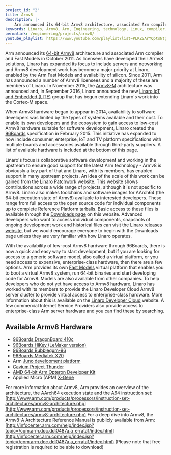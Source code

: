 ```yaml
---
project_id: "2"
title: Armv8
description: |-
    Arm announced its 64-bit Armv8 architecture, associated Arm compiler and Fast Models in October 2011.
keywords: Linaro, Armv8, Arm, Engineering, technology, Linux, compiler, architecture, Cortex-M, hardware, 64-bit
permalink: /engineering/projects/armv8/
youtube_playlist: https://www.youtube.com/playlist?list=PLKZSArYQptsNtgGmA-yNyqzKyc0b3lE2g&playnext=1
---
```

Arm announced its [64-bit Armv8](http://www.arm.com/about/newsroom/arm-discloses-technical-details-of-the-next-version-of-the-arm-architecture.php) architecture and associated Arm compiler and Fast Models in October 2011. As licensees have developed their Armv8 solutions, Linaro has expanded its focus to include servers and networking and Armv8 development work has become a major priority at Linaro, enabled by the Arm Fast Models and availability of silicon. Since 2011, Arm has announced a number of Armv8 licensees and a majority of these are members of Linaro. In November 2015, the [Armv8-M](http://www.arm.com/about/newsroom/armv8-m-architecture-simplifies-security-for-smart-embedded-devices.php) architecture was announced and, in September 2016, Linaro announced the new [Linaro IoT and Embedded (LITE)](/news/linaro-announces-lite-collaborative-software-engineering-internet-things-iot/) group that has begun extending Linaro's work into the Cortex-M space.

When Armv8 hardware began to appear in 2014, availability to software developers was limited by the types of systems available and their cost. To enable its own developers and the ecosystem to gain access to low-cost Armv8 hardware suitable for software development, Linaro created the [96Boards](http://www.96Boards.org) specification in February 2015. This initiative has expanded to now include consumer, enterprise, IoT and TV platform specifications with mutliple boards and accessories available through third-party suppliers. A list of available hardware is included at the bottom of this page.

Linaro's focus is collaborative software development and working in the upstream to ensure good support for the latest Arm technology - Armv8 is obviously a key part of that and Linaro, with its members, has enabled support in many upstream projects. An idea of the scale of this work can be gained from the [Linaro Patchwork](https://patches.linaro.org/) website. This website shows contributions across a wide range of projects, although it is not specific to Armv8. Linaro also makes toolchains and software images for AArch64 (the 64-bit execution state of Armv8) available to interested developers. These range from full access to the open source code for individual components up to complete Reference Platform tarballs. Basic access to these files is available through the [Downloads page](/downloads/) on this website. Advanced developers who want to access individual components, snapshots of ongoing development work and historical files can visit the [Linaro releases website](http://releases.linaro.org/), but we would encourage everyone to begin with the Downloads page unless they are very familiar with how Linaro operates.

With the availability of low-cost Armv8 hardware through 96Boards, there is now a quick and easy way to start development, but if you are looking for access to a generic software model, also called a virtual platform, or you need access to expensive, enterprise-class hardware, then there are a few options. Arm provides its own [Fast Models](http://www.arm.com/fastmodels) virtual platform that enables you to boot a virtual Armv8 system, run 64-bit binaries and start developing code for Armv8. Models are also available from other companies. To help developers who do not yet have access to Armv8 hardware, Linaro has worked with its members to provide the Linaro Developer Cloud Armv8 server cluster to provide virtual access to enterprise-class hardware. More information about this is available on the [Linaro Developer Cloud](https://www.linaro.cloud/) website. A few commercial Internet Service Providers also provide access to enterprise-class Arm server hardware and you can find these by searching.

## Available Armv8 Hardware

* [96Boards DragonBoard 410c](http://www.96boards.org/product/dragonboard410c/)
* [96Boards HiKey (LeMaker version)](http://www.96boards.org/product/hikey/)
* [96Boards Bubblegum-96](http://www.96boards.org/product/bubblegum-96/)
* [96Boards Mediatek X20](http://www.96boards.org/product/mediatek-x20/)
* Arm [Juno development platform](http://www.arm.com/products/tools/development-boards/versatile-express/juno-arm-development-platform.php)
* [Cavium Project Thunder](http://www.cavium.com/thundersdk_access_application.html)
* [AMD 64-bit Arm Opteron Developer Kit](http://www.amd.com/en-us/press-releases/Pages/64-bit-developer-kit-2014jul30.aspx)
* Applied Micro (APM) [X-Gene](https://www.apm.com/products/data-center/x-gene-family/x-gene/)

For more information about Armv8, Arm provides an overview of the architecture, the AArch64 execution state and the A64 instruction set: [http://www.arm.com/products/processors/instruction-set-architectures/armv8-architecture.php](http://www.arm.com/products/processors/instruction-set-architectures/armv8-architecture.php) For a deep dive into Armv8, the Armv8-A Architecture Reference Manual is publicly available from Arm: [http://infocenter.arm.com/help/index.jsp?topic=/com.arm.doc.ddi0487a.a_errata1/index.html](http://infocenter.arm.com/help/index.jsp?topic=/com.arm.doc.ddi0487a.a_errata1/index.html) (Please note that free registration is required to be able to download)

